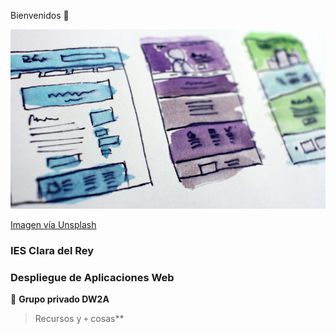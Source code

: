 Bienvenidos 👋

![Grupo DW2A](https://raw.githubusercontent.com/DW2A/.github/main/profile/2W2A.png "Este es un grupo privado")

[Imagen vía Unsplash](https://unsplash.com/es/fotos/tZc3vjPCk-Q)

### IES Clara del Rey

### Despliegue de Aplicaciones Web

🙋 **Grupo privado DW2A**

> Recursos y `+` cosas**
